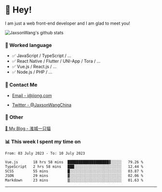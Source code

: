 # 👋 Hey!

I am just a web front-end developer and I am glad to meet you!

![JaxsonWang's github stats](https://github-readme-stats.vercel.app/api?username=JaxsonWang&&show_icons=true&&title_color=1abc9c&&icon_color=1abc9c)


### 📝 Worked language

- ✅ JavaScript / TypeScript / ...
- ✅ React Native / Flutter / UNI-App / Tora / ...
- ✅ Vue.js / React.js / ...
- ✅ Node.js / PHP / ...

### 📮 Contact Me

- [Email - i@iiong.com](mailto:i@iiong.com)

- [Twitter - @JaxsonWangChina](https://twitter.com/JaxsonWangChina)

### 🤪 Other

[📌 My Blog - 淮城一只猫](https://iiong.com)

### 📊 This week I spent my time on

<!--START_SECTION:waka-->

```txt
From: 03 July 2023 - To: 10 July 2023

Vue.js       18 hrs 58 mins  ███████████████████▓░░░░░   79.26 %
TypeScript   2 hrs 58 mins   ███░░░░░░░░░░░░░░░░░░░░░░   12.44 %
SCSS         55 mins         █░░░░░░░░░░░░░░░░░░░░░░░░   03.87 %
JSON         29 mins         ▓░░░░░░░░░░░░░░░░░░░░░░░░   02.06 %
Markdown     23 mins         ▒░░░░░░░░░░░░░░░░░░░░░░░░   01.63 %
```

<!--END_SECTION:waka-->

---
